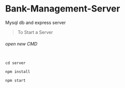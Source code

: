 # Bank-Management-Server
Mysql db and express server 
> To Start a Server

###### open new CMD

```

cd server

npm install

npm start
```